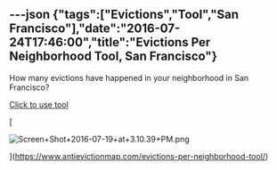 ---json
{"tags":["Evictions","Tool","San Francisco"],"date":"2016-07-24T17:46:00","title":"Evictions Per Neighborhood Tool, San Francisco"}
---

How many evictions have happened in your neighborhood in San Francisco?

[Click to use tool](https://www.antievictionmap.com/evictions-per-neighborhood-tool/)

[

![Screen+Shot+2016-07-19+at+3.10.39+PM.png](https://images.squarespace-cdn.com/content/v1/52b7d7a6e4b0b3e376ac8ea2/1514141161812-7RZP7UFQMWO1RACLEXIK/ke17ZwdGBToddI8pDm48kLvylylwJbuJsnbDkFEvN08UqsxRUqqbr1mOJYKfIPR7LoDQ9mXPOjoJoqy81S2I8N_N4V1vUb5AoIIIbLZhVYxCRW4BPu10St3TBAUQYVKcOj43EPr4VjYcgZmOs7QysfZxjE2hH9x_gkNh6A9DHs2owtztkJADelBmFmf1zWRu/Screen%2BShot%2B2016-07-19%2Bat%2B3.10.39%2BPM.png)

](https://www.antievictionmap.com/evictions-per-neighborhood-tool/)